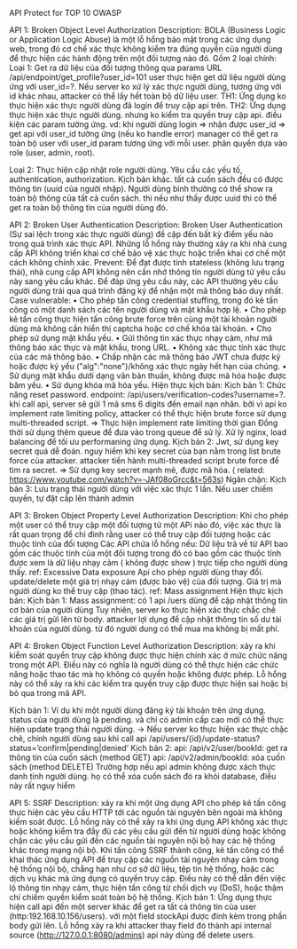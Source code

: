 API Protect for TOP 10 OWASP 

API 1: Broken Object Level Authorization 
Description: BOLA (Business Logic or Application Logic Abuse) là một lỗ hổng bảo mật trong các ứng dụng web, trong đó cơ chế xác thực không kiểm tra đúng quyền của người dùng để thực hiện các hành động trên một đối tượng nào đó.
Gồm 2 loại chính: 
Loại 1: Get ra dữ liệu của đối tượng thông qua params URL 
/api/endpoint/get_profile?user_id=101
user thực hiện get dữ liệu người dùng ứng với user_id=?. Nếu server ko xử lý xác thực người dùng, tương ứng với id khác nhau, attacker có thể lấy hết toàn bộ dữ liệu user.
TH1: Ứng dụng ko thực hiện xác thực người dùng đã login để truy cập api trên. 
TH2: Ứng dụng thực hiện xác thực người dùng. nhưng ko kiểm tra quyền truy cập api. điều kiện các param tường ứng. 
vd: 
khi người dùng login => nhận được user_id => get api với user_id tường ứng (nếu ko handle error)
manager có thể get ra toàn bộ user với user_id param tương ứng với mỗi user. phân quyền dựa vào role (user, admin, root).

Loại 2: Thực hiện cập nhật role người dùng.
Yêu cầu các yếu tố, authentication, authorization. 
Kịch bản khác. tất cả cuốn sách đều có được thông tin (uuid của người nhập). Người dùng bình thường có thể show ra toàn bộ thông của tất cả cuốn sách. thì nếu như thấy được uuid thì có thể get ra toàn bộ thông tin của người dùng đó.

API 2: Broken User Authentication
Description: Broken User Authentication (Sự sai lệch trong xác thực người dùng) đề cập đến bất kỳ điểm yếu nào trong quá trình xác thực API. Những lỗ hổng này thường xảy ra khi nhà cung cấp API không triển khai cơ chế bảo vệ xác thực hoặc triển khai cơ chế một cách không chính xác.
Prevent: 
Để đạt được tính stateless (không lưu trạng thái), nhà cung cấp API không nên cần nhớ thông tin người dùng từ yêu cầu này sang yêu cầu khác. 
Để đáp ứng yêu cầu này, các API thường yêu cầu người dùng trải qua quá trình đăng ký để nhận một mã thông báo duy nhất.
Case vulnerable:
• Cho phép tấn công credential stuffing, trong đó kẻ tấn công có một danh sách các tên người dùng và mật khẩu hợp lệ.
• Cho phép kẻ tấn công thực hiện tấn công brute force trên cùng một tài khoản người dùng mà không cần hiển thị captcha hoặc cơ chế khóa tài khoản.
• Cho phép sử dụng mật khẩu yếu.
• Gửi thông tin xác thực nhạy cảm, như mã thông báo xác thực và mật khẩu, trong URL.
• Không xác thực tính xác thực của các mã thông báo.
• Chấp nhận các mã thông báo JWT chưa được ký hoặc được ký yếu ("alg":"none")/không xác thực ngày hết hạn của chúng.
• Sử dụng mật khẩu dưới dạng văn bản thuần, không được mã hóa hoặc được băm yếu.
• Sử dụng khóa mã hóa yếu.
Hiện thực kịch bản: 
Kịch bản 1: 
Chức năng reset password. 
endpoint: /api/users/verification-codes?username=?. khi call api, server sẽ gửi 1 mã sms 6 digits đến email nạn nhân. bởi vì api ko implement rate limiting policy, attacker có thể thực hiện brute force sử dụng multi-threaded script.
=> Thực hiện implement rate limiting thời gian 
Đồng thời sử dụng thêm queue để đưa vào trong queue để sử lý.
Xử lý nginx, load balancing để tối ưu performaning ứng dụng. 
Kịch bản 2: 
Jwt, sử dụng key secret quá dễ đoán. nguy hiểm khi key secret của bạn nằm trong list brute force của attacker. 
attacker tiến hành multi-threaded script brute force để tìm ra secret. 
=> Sử dụng key secret mạnh mẽ, được mã hóa.
( related: https://www.youtube.com/watch?v=-JAf08oGrcc&t=563s)
Ngăn chặn:
Kịch bản 3:
Lưu trạng thái người dùng với việc xác thực 1 lần. Nếu user chiếm quyền, tự đặt cấp lên thành admin 


API 3: Broken Object Property Level Authorization 
Description: Khi cho phép một user có thể truy cập một đối tượng từ một APi nào đó, việc xác thực là rất quan trọng để chỉ đinh rằng user có thể truy cập đối tượng hoặc các thuộc tính của đối tượng
Các API chứa lỗ hổng nếu: 
Dữ liệu trả về từ API bao gồm các thuộc tính của một đối tượng trong đó có bao gồm các thuộc tính được xem là dữ liệu nhạy cảm ( không được show ) trực tiếp cho người dùng thấy. ref: Excessive Data exposure
Api cho phép người dùng thay đổi. update/delete một giá trị nhạy cảm (được bảo vệ) của đối tượng. Giá trị mà người dùng ko thể truy cập (thao tác). ref: Mass assignment
Hiện thực kịch bản: 
Kịch bản 1: 
Mass assignment: có 1 api /uers dùng để cập nhật thông tin cơ bản của người dùng 
Tuy nhiên, server ko thực hiện xác thực chắc chẽ các giá trị gửi lên từ body. attacker lợi dụng để cập nhật thông tin số dư tài khoản của người dùng. từ đó người dung có thể mua ma không bị mất phí. 

API 4: Broken Object Function Level Authorization 
Description: xảy ra khi kiểm soát quyền truy cập không được thực hiện chính xác ở mức chức năng trong một API. Điều này có nghĩa là người dùng có thể thực hiện các chức năng hoặc thao tác mà họ không có quyền hoặc không được phép. Lỗ hổng này có thể xảy ra khi các kiểm tra quyền truy cập được thực hiện sai hoặc bị bỏ qua trong mã API.

Kịch bản 1: Ví dụ khi một người dùng đăng ký tài khoản trên ứng dụng. status của người dùng là pending. và chỉ có admin cấp cao mới có thể thực hiện update trạng thái người dùng. 
-> Nếu server ko thực hiện xác thực chặc chẽ, chính người dùng sau khi call api 
/api/users/{id}/update-status?status=’confirm|pending|denied’
Kịch bản 2: 
api: /api/v2/user/bookId: get ra thông tin của cuốn sách (method GET)
api: /api/v2/admin/bookId: xóa cuốn sách (method DELETE)
Trường hợp nếu api admin không được xách thực danh tính người dùng. họ có thể xóa cuốn sách đó ra khỏi database, điều này rất nguy hiểm

API 5: SSRF
Description:  xảy ra khi một ứng dụng API cho phép kẻ tấn công thực hiện các yêu cầu HTTP tới các nguồn tài nguyên bên ngoài mà không kiểm soát được. Lỗ hổng này có thể xảy ra khi ứng dụng API không xác thực hoặc không kiểm tra đầy đủ các yêu cầu gửi đến từ người dùng hoặc không chặn các yêu cầu gửi đến các nguồn tài nguyên nội bộ hay các hệ thống khác trong mạng nội bộ.
Khi tấn công SSRF thành công, kẻ tấn công có thể khai thác ứng dụng API để truy cập các nguồn tài nguyên nhạy cảm trong hệ thống nội bộ, chẳng hạn như cơ sở dữ liệu, tệp tin hệ thống, hoặc các dịch vụ khác mà ứng dụng có quyền truy cập. Điều này có thể dẫn đến việc lộ thông tin nhạy cảm, thực hiện tấn công từ chối dịch vụ (DoS), hoặc thậm chí chiếm quyền kiểm soát toàn bộ hệ thống.
Kịch bản 1: Ứng dụng thực hiện call api đến một server khác để get ra tất cả thông tin của user (http:192.168.10.156/users). với một field stockApi được đính kèm trong phần body gửi lên.
Lỗ hổng xảy ra khi attacker thay field đó thành api internal source (http://127.0.0.1:8080/admins) api này dùng để delete users. 
